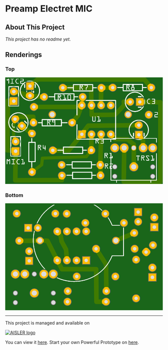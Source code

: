 # Preamp Electret MIC

## About This Project

_This project has no readme yet._

## Renderings

### Top
[![Top Rendering](renderings/top.png)](https://aisler.net/p/PQLQCWNL)

### Bottom
[![Bottom Rendering](renderings/bottom.png)](https://aisler.net/p/PQLQCWNL)


---

This project is managed and available on

[![AISLER logo](https://aisler.net/public/logo.png)](https://aisler.net/p/PQLQCWNL)

You can view it [here](https://aisler.net/p/PQLQCWNL). Start your own Powerful Prototype on [here](https://aisler.net).
